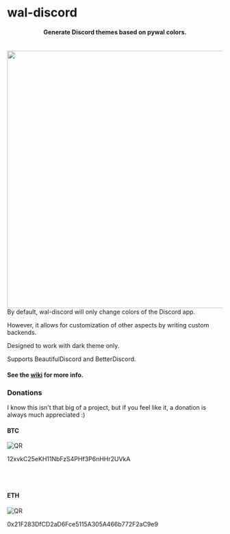 # wal-discord

<h4 align="center">Generate Discord themes based on pywal colors.</h4>
<br>

<img src="https://raw.githubusercontent.com/guglicap/wal-discord/master/images/readme_image.png" align="right" width="600px">

By default, wal-discord will only change colors of the Discord app.

However, it allows for customization of other aspects by writing custom backends.

Designed to work with dark theme only.

Supports BeautifulDiscord and BetterDiscord.

#### See the [wiki](https://github.com/guglicap/wal-discord/wiki) for more info.

### Donations

I know this isn't that big of a project, but if you feel like it, a donation is always much appreciated :)

#### BTC
![QR](https://raw.githubusercontent.com/guglicap/wal-discord/master/images/btc_address.png)  

12xvkC25eKH11NbFzS4PHf3P6nHHr2UVkA

<br></br>
#### ETH
![QR](https://raw.githubusercontent.com/guglicap/wal-discord/master/images/eth_address.png)  

0x21F283DfCD2aD6Fce5115A305A466b772F2aC9e9
